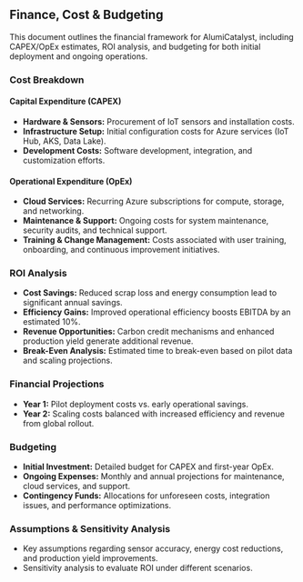 ## Finance, Cost & Budgeting
This document outlines the financial framework for AlumiCatalyst, including CAPEX/OpEx estimates, ROI analysis, and budgeting for both initial deployment and ongoing operations.

### Cost Breakdown

#### Capital Expenditure (CAPEX)
- **Hardware & Sensors:** Procurement of IoT sensors and installation costs.
- **Infrastructure Setup:** Initial configuration costs for Azure services (IoT Hub, AKS, Data Lake).
- **Development Costs:** Software development, integration, and customization efforts.

#### Operational Expenditure (OpEx)
- **Cloud Services:** Recurring Azure subscriptions for compute, storage, and networking.
- **Maintenance & Support:** Ongoing costs for system maintenance, security audits, and technical support.
- **Training & Change Management:** Costs associated with user training, onboarding, and continuous improvement initiatives.

### ROI Analysis
- **Cost Savings:** Reduced scrap loss and energy consumption lead to significant annual savings.
- **Efficiency Gains:** Improved operational efficiency boosts EBITDA by an estimated 10%.
- **Revenue Opportunities:** Carbon credit mechanisms and enhanced production yield generate additional revenue.
- **Break-Even Analysis:** Estimated time to break-even based on pilot data and scaling projections.

### Financial Projections
- **Year 1:** Pilot deployment costs vs. early operational savings.
- **Year 2:** Scaling costs balanced with increased efficiency and revenue from global rollout.

### Budgeting
- **Initial Investment:** Detailed budget for CAPEX and first-year OpEx.
- **Ongoing Expenses:** Monthly and annual projections for maintenance, cloud services, and support.
- **Contingency Funds:** Allocations for unforeseen costs, integration issues, and performance optimizations.

### Assumptions & Sensitivity Analysis
- Key assumptions regarding sensor accuracy, energy cost reductions, and production yield improvements.
- Sensitivity analysis to evaluate ROI under different scenarios.

